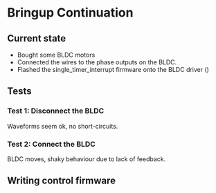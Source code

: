 # Bringup Continuation
## Current state
- Bought some BLDC motors
- Connected the wires to the phase outputs on the BLDC.
- Flashed the single_timer_interrupt firmware onto the BLDC driver ()
## Tests
### Test 1: Disconnect the BLDC
Waveforms seem ok, no short-circuits.

### Test 2: Connect the BLDC
BLDC moves, shaky behaviour due to lack of feedback.

## Writing control firmware
